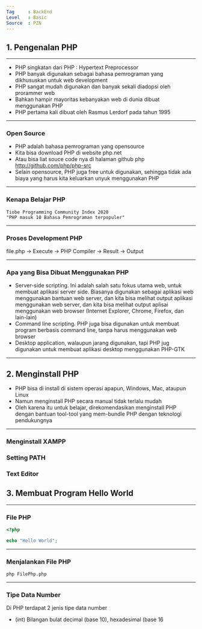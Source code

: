 ```yaml
---
Tag     : BackEnd
Level   : Basic
Source  : PZN
---
```


##  1. Pengenalan PHP
---
- PHP singkatan dari PHP : Hypertext Preprocessor
- PHP banyak digunakan sebagai bahasa pemrograman yang dikhususkan untuk web development
- PHP sangat mudah digunakan dan banyak sekali diadopsi oleh prorammer web
- Bahkan hampir mayoritas kebanyakan web di dunia dibuat menggunakan PHP
- PHP pertama kali dibuat oleh Rasmus Lerdorf pada tahun 1995

---
### Open Source
- PHP adalah bahasa pemrograman yang opensource
- Kita bisa download PHP di website php.net
- Atau bisa liat souce code nya di halaman github php http://github.com/php/php-src
- Selain opensource, PHP juga free untuk digunakan, sehingga tidak ada biaya yang harus kita keluarkan unyuk menggunakan PHP

---
### Kenapa Belajar PHP
```
Tiobe Programming Community Index 2020
"PHP masuk 10 Bahasa Pemrograman terpopuler"
```

---
### Proses Development PHP
file.php -> Execute -> PHP Compiler -> Result -> Output

---
### Apa yang Bisa Dibuat Menggunakan PHP
- Server-side scripting. Ini adalah salah satu fokus utama web, untuk membuat aplikasi server side. Biasanya digunakan sebagai aplikasi web menggunakan bantuan web server, dan kita bisa melihat output aplikasi menggunakan web server, dan kita bisa melihat output aplisai menggunakan web browser (Internet Explorer, Chrome, Firefox, dan lain-lain)
- Command line scripting. PHP juga bisa digunakan untuk membuat program berbasis command line, tanpa harus menggunakan web browser
- Desktop application, walaupun jarang digunakan, tapi PHP jug digunakan untuk membuat aplikasi desktop menggunakan PHP-GTK

---
## 2. Menginstall PHP
- PHP bisa di install di sistem operasi apapun, Windows, Mac, ataupun Linux
- Namun menginstall PHP secara manual tidak terlalu mudah
- Oleh karena itu untuk belajar, direkomendasikan menginstall PHP dengan bantuan tool-tool yang mem-bundle PHP dengan teknologi pendukungnya

---
### Menginstall XAMPP

### Setting PATH

### Text Editor



## 3. Membuat Program Hello World
---
### File PHP
```PHP
<?php

echo "Hello World";
```

---
### Menjalankan File PHP
```
php FilePhp.php
```

---
### Tipe Data Number
Di PHP terdapat 2 jenis tipe data number
- (int) Bilangan bulat decimal (base 10), hexadesimal (base 16